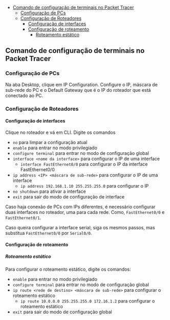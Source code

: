 - [Comando de configuração de terminais no Packet Tracer](#comando-de-configuração-de-terminais-no-packet-tracer)
  - [Configuração de PCs](#configuração-de-pcs)
  - [Configuração de Roteadores](#configuração-de-roteadores)
    - [Configuração de interfaces](#configuração-de-interfaces)
    - [Configuração de roteamento](#configuração-de-roteamento)
      - [Roteamento estático](#roteamento-estático)


## Comando de configuração de terminais no Packet Tracer

### Configuração de PCs

Na aba Desktop, clique em IP Configuration. Configure o IP, máscara de sub-rede do PC e o Default Gateway que é o IP do roteador que está conectado ao PC.

### Configuração de Roteadores

#### Configuração de interfaces

Clique no roteador e vá em CLI. Digite os comandos
- `no` para limpar a configuração atual
- `enable` para entrar no modo privilegiado
- `configure terminal` para entrar no modo de configuração global
- `interface <nome da interface>` para configurar o IP de uma interface
    - `interface FastEthernet0/0` para configurar o IP da interface FastEthernet0/0
- `ip address <IP> <máscara de sub-rede>` para configurar o IP de uma interface
    - `ip address 192.168.1.10 255.255.255.0` para configurar o IP
- `no shutdown` para ativar a interface
- `exit` para sair do modo de configuração de interface

Caso haja conexão de PCs com IPs diferentes, é necessário configurar duas interfaces no roteador, uma para cada rede. Como, `FastEthernet0/0` e `FastEthernet0/1`.

Caso queira configurar a interface serial, siga os mesmos passos, mas substitua `FastEthernet0/0` por `Serial0/0`. 

#### Configuração de roteamento

##### Roteamento estático

Para configurar o roteamento estático, digite os comandos:

- `enable` para entrar no modo privilegiado
- `configure terminal` para entrar no modo de configuração global
- `ip route <rede de destino> <máscara de sub-rede>` para configurar o roteamento estático
    - `ip route 10.0.0.0 255.255.255.0 172.16.1.2` para configurar o roteamento estático
- `exit` para sair do modo de configuração global



